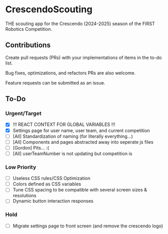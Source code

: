 # CrescendoScouting
THE scouting app for the Crescendo (2024-2025) season of the FIRST Robotics Competition.

## Contributions
Create pull requests (PRs) with your implementations of items in the to-do list.

Bug fixes, optimizations, and refactors PRs are also welcome.

Feature requests can be submitted as an issue.

## To-Do

### Urgent/Target
- [x] !!! REACT CONTEXT FOR GLOBAL VARIABLES !!!
- [x] Settings page for user name, user team, and current competition
- [ ] [All] Standardization of naming (for literally everything...)
- [ ] [All] Components and pages abstracted away into seperate js files
- [ ] [Gordon] Pits... :(
- [ ] [All] userTeamNumber is not updating but competition is

### Low Priority
- [ ] Useless CSS rules/CSS Optimization
- [ ] Colors defined as CSS variables
- [ ] Tune CSS spacing to be compatible with several screen sizes & resolutions
- [ ] Dynamic button interaction responses

### Hold
- [ ] Migrate settings page to front screen (and remove the crescendo logo)
